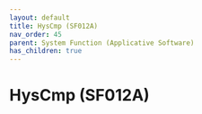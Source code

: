 ```yaml
---
layout: default
title: HysCmp (SF012A)
nav_order: 45
parent: System Function (Applicative Software)
has_children: true
---
```

# HysCmp (SF012A)
